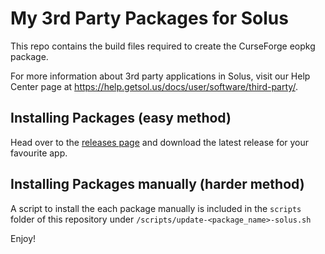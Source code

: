 My 3rd Party Packages for Solus 
=============================

This repo contains the build files required to create the CurseForge eopkg package.

For more information about 3rd party applications in Solus, visit our Help Center page at https://help.getsol.us/docs/user/software/third-party/.

## Installing Packages (easy method)

Head over to the [releases page](https://github.com/msork/curseforge-solus/releases) and download the latest release for your favourite app.

## Installing Packages manually (harder method)

A script to install the each package manually is included in the `scripts` folder of this repository under `/scripts/update-<package_name>-solus.sh`

Enjoy!
